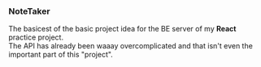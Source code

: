 ### NoteTaker
The basicest of the basic project idea for the BE server of my **React** practice project.  
The API has already been waaay overcomplicated and that isn't even the important part of this "project".
